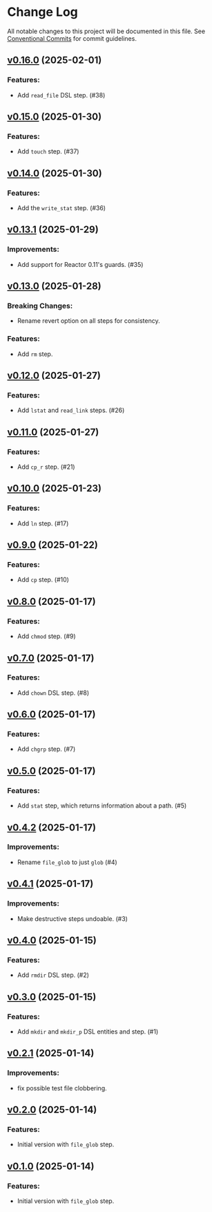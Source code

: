 # Change Log

All notable changes to this project will be documented in this file.
See [Conventional Commits](Https://conventionalcommits.org) for commit guidelines.

<!-- changelog -->

## [v0.16.0](https://harton.dev/james/reactor_file/compare/v0.15.0...v0.16.0) (2025-02-01)




### Features:

* Add `read_file` DSL step. (#38)

## [v0.15.0](https://harton.dev/james/reactor_file/compare/v0.14.0...v0.15.0) (2025-01-30)




### Features:

* Add `touch` step. (#37)

## [v0.14.0](https://harton.dev/james/reactor_file/compare/v0.13.1...v0.14.0) (2025-01-30)




### Features:

* Add the `write_stat` step. (#36)

## [v0.13.1](https://harton.dev/james/reactor_file/compare/v0.13.0...v0.13.1) (2025-01-29)




### Improvements:

* Add support for Reactor 0.11's guards. (#35)

## [v0.13.0](https://harton.dev/james/reactor_file/compare/v0.12.0...v0.13.0) (2025-01-28)
### Breaking Changes:

* Rename revert option on all steps for consistency.



### Features:

* Add `rm` step.

## [v0.12.0](https://harton.dev/james/reactor_file/compare/v0.11.0...v0.12.0) (2025-01-27)




### Features:

* Add `lstat` and `read_link` steps. (#26)

## [v0.11.0](https://harton.dev/james/reactor_file/compare/v0.10.0...v0.11.0) (2025-01-27)




### Features:

* Add `cp_r` step. (#21)

## [v0.10.0](https://harton.dev/james/reactor_file/compare/v0.9.0...v0.10.0) (2025-01-23)




### Features:

* Add `ln` step. (#17)

## [v0.9.0](https://harton.dev/james/reactor_file/compare/v0.8.0...v0.9.0) (2025-01-22)




### Features:

* Add `cp` step. (#10)

## [v0.8.0](https://harton.dev/james/reactor_file/compare/v0.7.0...v0.8.0) (2025-01-17)




### Features:

* Add `chmod` step. (#9)

## [v0.7.0](https://harton.dev/james/reactor_file/compare/v0.6.0...v0.7.0) (2025-01-17)




### Features:

* Add `chown` DSL step. (#8)

## [v0.6.0](https://harton.dev/james/reactor_file/compare/v0.5.0...v0.6.0) (2025-01-17)




### Features:

* Add `chgrp` step. (#7)

## [v0.5.0](https://harton.dev/james/reactor_file/compare/v0.4.2...v0.5.0) (2025-01-17)




### Features:

* Add `stat` step, which returns information about a path. (#5)

## [v0.4.2](https://harton.dev/james/reactor_file/compare/v0.4.1...v0.4.2) (2025-01-17)




### Improvements:

* Rename `file_glob` to just `glob` (#4)

## [v0.4.1](https://harton.dev/james/reactor_file/compare/v0.4.0...v0.4.1) (2025-01-17)




### Improvements:

* Make destructive steps undoable. (#3)

## [v0.4.0](https://harton.dev/james/reactor_file/compare/v0.3.0...v0.4.0) (2025-01-15)




### Features:

* Add `rmdir` DSL step. (#2)

## [v0.3.0](https://harton.dev/james/reactor_file/compare/v0.2.1...v0.3.0) (2025-01-15)




### Features:

* Add `mkdir` and `mkdir_p` DSL entities and step. (#1)

## [v0.2.1](https://harton.dev/james/reactor_file/compare/v0.2.0...v0.2.1) (2025-01-14)




### Improvements:

* fix possible test file clobbering.

## [v0.2.0](https://harton.dev/james/reactor_file/compare/v0.1.0...v0.2.0) (2025-01-14)




### Features:

* Initial version with `file_glob` step.

## [v0.1.0](https://harton.dev/james/reactor_file/compare/v0.1.0...v0.1.0) (2025-01-14)




### Features:

* Initial version with `file_glob` step.

